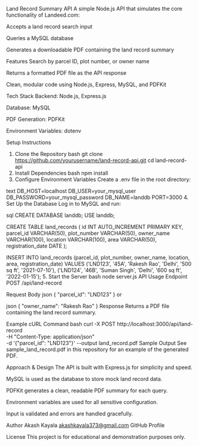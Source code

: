 Land Record Summary API
A simple Node.js API that simulates the core functionality of Landeed.com:

Accepts a land record search input

Queries a MySQL database

Generates a downloadable PDF containing the land record summary

Features
Search by parcel ID, plot number, or owner name

Returns a formatted PDF file as the API response

Clean, modular code using Node.js, Express, MySQL, and PDFKit

Tech Stack
Backend: Node.js, Express.js

Database: MySQL

PDF Generation: PDFKit

Environment Variables: dotenv

Setup Instructions
1. Clone the Repository
bash
git clone https://github.com/yourusername/land-record-api.git
cd land-record-api
2. Install Dependencies
bash
npm install
3. Configure Environment Variables
Create a .env file in the root directory:

text
DB_HOST=localhost
DB_USER=your_mysql_user
DB_PASSWORD=your_mysql_password
DB_NAME=landdb
PORT=3000
4. Set Up the Database
Log in to MySQL and run:

sql
CREATE DATABASE landdb;
USE landdb;

CREATE TABLE land_records (
  id INT AUTO_INCREMENT PRIMARY KEY,
  parcel_id VARCHAR(50),
  plot_number VARCHAR(50),
  owner_name VARCHAR(100),
  location VARCHAR(100),
  area VARCHAR(50),
  registration_date DATE
);

INSERT INTO land_records (parcel_id, plot_number, owner_name, location, area, registration_date)
VALUES
  ('LND123', '45A', 'Rakesh Rao', 'Delhi', '500 sq ft', '2021-07-10'),
  ('LND124', '46B', 'Suman Singh', 'Delhi', '600 sq ft', '2022-01-15');
5. Start the Server
bash
node server.js
API Usage
Endpoint
POST /api/land-record

Request Body
json
{
  "parcel_id": "LND123"
}
or

json
{
  "owner_name": "Rakesh Rao"
}
Response
Returns a PDF file containing the land record summary.

Example cURL Command
bash
curl -X POST http://localhost:3000/api/land-record \
  -H "Content-Type: application/json" \
  -d '{"parcel_id": "LND123"}' --output land_record.pdf
Sample Output
See sample_land_record.pdf in this repository for an example of the generated PDF.

Approach & Design
The API is built with Express.js for simplicity and speed.

MySQL is used as the database to store mock land record data.

PDFKit generates a clean, readable PDF summary for each query.

Environment variables are used for all sensitive configuration.

Input is validated and errors are handled gracefully.

Author
Akash Kayala
akashkayala373@gmail.com
GitHub Profile

License
This project is for educational and demonstration purposes only.


